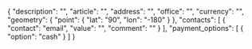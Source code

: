 {
    "description": "",
    "article": "",
    "address": "",
    "office": "",
    "currency": "",
    "geometry": {
        "point": {
            "lat": "90",
            "lon": "-180"
        }
    },
    "contacts": [
        {
            "contact": "email",
            "value": "",
            "comment": ""
        }
    ],
    "payment_options": [
        {
            "option": "cash"
        }
    ]
}